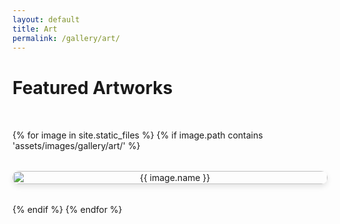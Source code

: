 ```yaml
---
layout: default
title: Art
permalink: /gallery/art/
---
```


# Featured Artworks

<div class="art-gallery">
  {% for image in site.static_files %}
    {% if image.path contains 'assets/images/gallery/art/' %}
      <div class="art-item" onclick="openLightbox('{{ image.path }}', '{{ image.name | replace: '_', ' ' | remove: '.jpg' | remove: '.jpeg' | remove: '.png' }}')">
        <img src="{{ image.path }}" alt="{{ image.name }}">
      </div>
    {% endif %}
  {% endfor %}
</div>

<!-- Lightbox container -->
<div id="lightbox" class="lightbox">
  <span class="close" onclick="closeLightbox()">&times;</span>
  <img class="lightbox-content" id="lightbox-img">
  <p class="lightbox-caption" id="lightbox-caption"></p>
  <button class="prev" onclick="changeImage(-1)">&#10094;</button>
  <button class="next" onclick="changeImage(1)">&#10095;</button>
</div>

<style>
.art-gallery {
  display: grid;
  grid-template-columns: repeat(auto-fit, minmax(250px, 1fr));
  gap: 2rem;
  padding: 2rem 0;
}

.art-item {
  text-align: center;
  cursor: pointer;
}

.art-item img {
  width: 100%;
  height: 100%;
  border-radius: 10px;
  box-shadow: 0 4px 8px rgba(0, 0, 0, 0.1);
  transition: transform 0.3s ease-in-out;
}

.art-item img:hover {
  transform: scale(1.05);
}

.lightbox {
  display: none;
  position: fixed;
  top: 0;
  left: 0;
  width: 100%;
  height: 100%;
  background-color: rgba(0, 0, 0, 0.8);
  justify-content: center;
  align-items: center;
  z-index: 1000;
  flex-direction: column;
}

.lightbox-content {
  max-width: 90%;
  max-height: 90%;
  border-radius: 10px;
}

.lightbox-caption {
  color: white;
  font-size: 1.2rem;
  margin-top: 1rem;
  text-align: center;
}

.close {
  position: absolute;
  top: 20px;
  right: 30px;
  font-size: 2rem;
  color: white;
  cursor: pointer;
}

.prev, .next {
  position: absolute;
  top: 50%;
  font-size: 2rem;
  color: white;
  background: none;
  border: none;
  cursor: pointer;
  padding: 10px;
}

.prev { left: 10%; }
.next { right: 10%; }
</style>

<script>
let currentImageIndex = 0;
let images = [];
let captions = [];

document.addEventListener('DOMContentLoaded', () => {
  images = Array.from(document.querySelectorAll('.art-item img')).map(img => img.src);
  captions = Array.from(document.querySelectorAll('.art-item')).map(item => item.querySelector('img').alt.replace(/_/g, ' ').replace(/\.jpg|\.jpeg|\.png/, ''));
});

function openLightbox(imgSrc, caption) {
  currentImageIndex = images.indexOf(imgSrc);
  document.getElementById('lightbox-img').src = imgSrc;
  document.getElementById('lightbox-caption').textContent = caption;
  document.getElementById('lightbox').style.display = 'flex';
}

function closeLightbox() {
  document.getElementById('lightbox').style.display = 'none';
}

function changeImage(direction) {
  currentImageIndex += direction;
  if (currentImageIndex < 0) currentImageIndex = images.length - 1;
  if (currentImageIndex >= images.length) currentImageIndex = 0;
  document.getElementById('lightbox-img').src = images[currentImageIndex];
  document.getElementById('lightbox-caption').textContent = captions[currentImageIndex];
}
</script>

